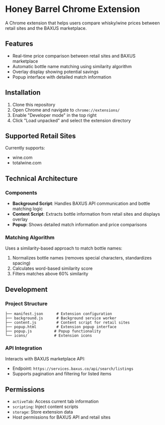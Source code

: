 # Honey Barrel Chrome Extension

A Chrome extension that helps users compare whisky/wine prices between retail sites and the BAXUS marketplace.

## Features

- Real-time price comparison between retail sites and BAXUS marketplace
- Automatic bottle name matching using similarity algorithm
- Overlay display showing potential savings
- Popup interface with detailed match information

## Installation

1. Clone this repository
2. Open Chrome and navigate to `chrome://extensions/`
3. Enable "Developer mode" in the top right
4. Click "Load unpacked" and select the extension directory

## Supported Retail Sites

Currently supports:
- wine.com
- totalwine.com

## Technical Architecture

### Components

- **Background Script**: Handles BAXUS API communication and bottle matching logic
- **Content Script**: Extracts bottle information from retail sites and displays overlay
- **Popup**: Shows detailed match information and price comparisons

### Matching Algorithm

Uses a similarity-based approach to match bottle names:
1. Normalizes bottle names (removes special characters, standardizes spacing)
2. Calculates word-based similarity score
3. Filters matches above 60% similarity

## Development

### Project Structure

```
├── manifest.json      # Extension configuration
├── background.js      # Background service worker
├── content.js         # Content script for retail sites
├── popup.html         # Extension popup interface
├── popup.js          # Popup functionality
└── icons/            # Extension icons
```

### API Integration

Interacts with BAXUS marketplace API:
- Endpoint: `https://services.baxus.co/api/search/listings`
- Supports pagination and filtering for listed items

## Permissions

- `activeTab`: Access current tab information
- `scripting`: Inject content scripts
- `storage`: Store extension data
- Host permissions for BAXUS API and retail sites